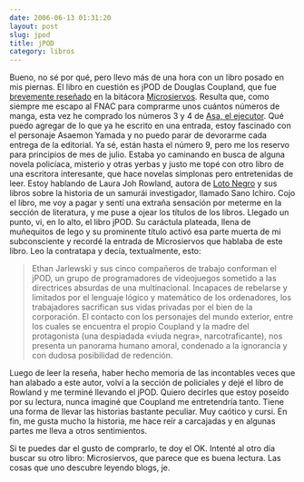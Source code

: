 ```yaml
---
date: 2006-06-13 01:31:20
layout: post
slug: jpod
title: jPOD
category: libros
---
```


Bueno, no sé por qué, pero llevo más de una hora con un libro posado en mis piernas. El libro en cuestión es jPOD de Douglas Coupland, que fue [brevemente reseñado](http://www.microsiervos.com/archivo/libros/jpod-coupland.html) en la bitácora [Microsiervos](http://www.microsiervos.com). Resulta que, como siempre me escapo al FNAC para comprarme unos cuántos números de manga, esta vez he comprado los números 3 y 4 de [Asa, el ejecutor](www.minid.net/2006/05/12/asa-el-ejecutor/). Qué puedo agregar de lo que ya he escrito en una entrada, estoy fascinado con el personaje Asaemon Yamada y no puedo parar de devorarme cada entrega de la editorial. Ya sé, están hasta el número 9, pero me los reservo para principios de mes de julio. Estaba yo caminando en busca de alguna novela policíaca, misterio y otras yerbas y justo me topé con otro libro de una escritora interesante, que hace novelas simplonas pero entretenidas de leer. Estoy hablando de Laura Joh Rowland, autora de [Loto Negro](/2004/06/04/loto-negro/) y sus libros sobre la historia de un samurái investigador, llamado Sano Ichiro. Cojo el libro, me voy a pagar y sentí una extraña sensación por meterme en la sección de literatura, y me puse a ojear los títulos de los libros. Llegado un punto, vi, en lo alto, el libro jPOD. Su caráctula plateada, llena de muñequitos de lego y su prominente título activó esa parte muerta de mi subconsciente y recordé la entrada de Microsiervos que hablaba de este libro. Leo la contratapa y decía, textualmente, esto:





> Ethan Jarlewski y sus cinco compañeros de trabajo conforman el jPOD, un grupo de programadores de videojuegos sometido a las directrices absurdas de una multinacional. Incapaces de rebelarse y limitados por el lenguaje lógico y matemático de los ordenadores, los trabajadores sacrifican sus vidas privadas por el bien de la corporación. El contacto con los personajes del mundo exterior, entre los cuales se encuentra el propio Coupland y la madre del protagonista (una despiadada «viuda negra», narcotraficante), nos presenta un panorama humano amoral, condenado a la ignorancia y con dudosa posibilidad de redención.





Luego de leer la reseña, haber hecho memoria de las incontables veces que han alabado a este autor, volví a la sección de policiales y dejé el libro de Rowland y me terminé llevando el jPOD. Quiero decirles que estoy poseído por su lectura, nunca imaginé que Coupland me entretendría tanto. Tiene una forma de llevar las historias bastante peculiar. Muy caótico y cursi. En fin, me gusta mucho la historia, me hace reír a carcajadas y en algunas partes me lleva a otros sentimientos.





Si te puedes dar el gusto de comprarlo, te doy el OK. Intenté al otro día buscar su otro libro: Microsiervos, que parece que es buena lectura. Las cosas que uno descubre leyendo blogs, je.
